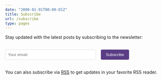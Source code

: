 ```yaml
---
date: "2000-01-01T00:00:01Z"
title: Subscribe
url: /subscribe
type: pages
---
```


Stay updated with the latest posts by subscribing to the newsletter:

<div style="max-width: 400px; margin: 2rem 0;">
    <form action="https://blogtally.com/campaign/f08f8663-4079-466a-b85d-ef44e214a604/subscribe" method="get" style="display: flex; gap: 1rem;">
        <input type="email" name="email" placeholder="Your email" required style="flex: 1; padding: 0.5rem; border: 1px solid #ddd; border-radius: 4px;">
        <button type="submit" style="padding: 0.5rem 1rem; background: #5a3d85; color: white; border: none; border-radius: 4px; cursor: pointer;">Subscribe</button>
    </form>
</div>

<p style="margin-top: 2rem;">
    You can also subscribe via <a href="/index.xml">RSS</a> to get updates in your favorite RSS reader.
</p>
